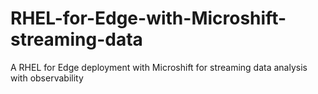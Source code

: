 # RHEL-for-Edge-with-Microshift-streaming-data
A RHEL for Edge deployment with Microshift for streaming data analysis with observability
